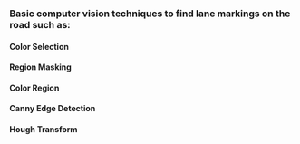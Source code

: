 ### Basic computer vision techniques to find lane markings on the road such as:
#### Color Selection

#### Region Masking
#### Color Region
#### Canny Edge Detection
#### Hough Transform
